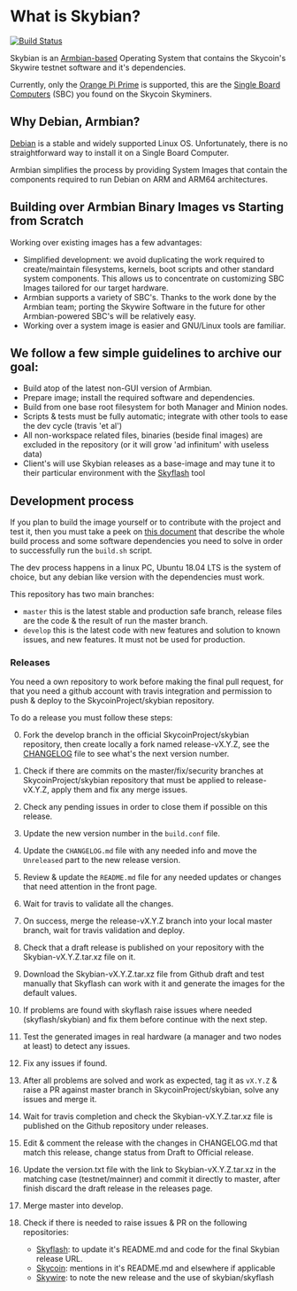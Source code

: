 # What is Skybian?

[![Build Status](https://travis-ci.com/SkycoinProject/skybian.svg?branch=master)](https://travis-ci.com/SkycoinProject/skybian)

Skybian is an [Armbian-based](https://www.armbian.com/) Operating System that contains the Skycoin's Skywire testnet software and it's dependencies.

Currently, only the [Orange Pi Prime](http://www.orangepi.org/OrangePiPrime/) is supported, this are the [Single Board Computers](https://en.wikipedia.org/wiki/Single-board_computer) (SBC) you found on the Skycoin Skyminers.

## Why Debian, Armbian?

[Debian](https://www.debian.org) is a stable and widely supported Linux OS. Unfortunately, there is no straightforward way to install it on a Single Board Computer.

Armbian simplifies the process by providing System Images that contain the components required to run Debian on ARM and ARM64 architectures.

## Building over Armbian Binary Images vs Starting from Scratch

Working over existing images has a few advantages:

* Simplified development: we avoid duplicating the work required to create/maintain filesystems, kernels, boot scripts and other standard system components. This allows us to concentrate on customizing SBC Images tailored for our target hardware.
* Armbian supports a variety of SBC's.  Thanks to the work done by the Armbian team; porting the Skywire Software in the future for other Armbian-powered SBC's will be relatively easy.
* Working over a system image is easier and GNU/Linux tools are familiar.

## We follow a few simple guidelines to archive our goal:

* Build atop of the latest non-GUI version of Armbian.
* Prepare image; install the required software and dependencies.
* Build from one base root filesystem for both Manager and Minion nodes.
* Scripts & tests must be fully automatic; integrate with other tools to ease the dev cycle (travis 'et al')
* All non-workspace related files, binaries (beside final images) are excluded in the repository (or it will grow 'ad infinitum' with useless data)
* Client's will use Skybian releases as a base-image and may tune it to their particular environment with the [Skyflash](https://github.com/SkycoinProject/skyflash) tool

## Development process

If you plan to build the image yourself or to contribute with the project and test it, then you must take a peek on [this document](Building_Skybian.md) that describe the whole build process and some software dependencies you need to solve in order to successfully run the `build.sh` script.

The dev process happens in a linux PC, Ubuntu 18.04 LTS is the system of choice, but any debian like version with the dependencies must work.

This repository has two main branches:

* `master` this is the latest stable and production safe branch, release files are the code & the result of run the master branch.
* `develop` this is the latest code with new features and solution to known issues, and new features. It must not be used for production.

### Releases

You need a own repository to work before making the final pull request, for that you need a github account with travis integration and permission to push & deploy to the SkycoinProject/skybian repository.

To do a release you must follow these steps:

0. Fork the develop branch in the official SkycoinProject/skybian repository, then create locally a fork named release-vX.Y.Z, see the [CHANGELOG](CHANGELOG.md) file to see what's the next version number.
0. Check if there are commits on the master/fix/security branches at SkycoinProject/skybian repository that must be applied to release-vX.Y.Z, apply them and fix any merge issues.
0. Check any pending issues in order to close them if possible on this release.
0. Update the new version number in the `build.conf` file.
0. Update the `CHANGELOG.md` file with any needed info and move the `Unreleased` part to the new release version.
0. Review & update the `README.md` file for any needed updates or changes that need attention in the front page.
0. Wait for travis to validate all the changes.
0. On success, merge the release-vX.Y.Z branch into your local master branch, wait for travis validation and deploy.
0. Check that a draft release is published on your repository with the Skybian-vX.Y.Z.tar.xz file on it.
0. Download the Skybian-vX.Y.Z.tar.xz file from Github draft and test manually that Skyflash can work with it and generate the images for the default values.
0. If problems are found with skyflash raise issues where needed (skyflash/skybian) and fix them before continue with the next step.
0. Test the generated images in real hardware (a manager and two nodes at least) to detect any issues.
0. Fix any issues if found.
0. After all problems are solved and work as expected, tag it as `vX.Y.Z` & raise a PR against master branch in SkycoinProject/skybian, solve any issues and merge it.
0. Wait for travis completion and check the Skybian-vX.Y.Z.tar.xz file is published on the Github repository under releases.
0. Edit & comment the release with the changes in CHANGELOG.md that match this release, change status from Draft to Official release.
0. Update the version.txt file with the link to Skybian-vX.Y.Z.tar.xz in the matching case (testnet/mainner) and commit it directly to master, after finish discard the draft release in the releases page.
0. Merge master into develop.
0. Check if there is needed to raise issues & PR on the following repositories:

    * [Skyflash](https://github.com/SkycoinProject/skyflash): to update it's README.md and code for the final Skybian release URL.
    * [Skycoin](https://github.com/SkycoinProject/skycoin): mentions in it's README.md and elsewhere if applicable
    * [Skywire](https://github.com/SkycoinProject/skywire): to note the new release and the use of skybian/skyflash

